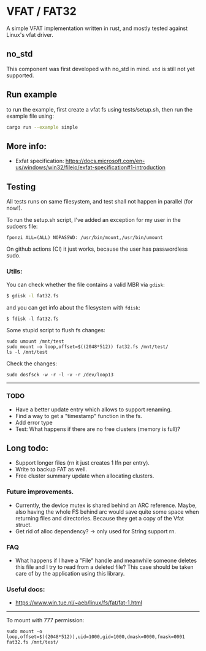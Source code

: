 # VFAT / FAT32
A simple VFAT implementation written in rust, and mostly tested against Linux's vfat driver.

## no_std
This component was first developed with no_std in mind. `std` is still not yet supported.

## Run example
to run the example, first create a vfat fs using tests/setup.sh, then run the example file using:
```bash
cargo run --example simple
```

## More info:
* Exfat specification: https://docs.microsoft.com/en-us/windows/win32/fileio/exfat-specification#1-introduction

## Testing
All tests runs on same filesystem, and test shall not happen in parallel (for now!).

To run the setup.sh script, I've added an exception for my user in the sudoers file:
```
fponzi ALL=(ALL) NOPASSWD: /usr/bin/mount,/usr/bin/umount
```
On github actions (CI) it just works, because the user has passwordless sudo.


### Utils:
You can check whether the file contains a valid MBR via `gdisk`:

```bash
$ gdisk -l fat32.fs
```
and you can get info about the filesystem with `fdisk`:
```
$ fdisk -l fat32.fs
```

Some stupid script to flush fs changes:
```
sudo umount /mnt/test
sudo mount -o loop,offset=$((2048*512)) fat32.fs /mnt/test/
ls -l /mnt/test
```

Check the changes:
```shell
sudo dosfsck -w -r -l -v -r /dev/loop13
```


---

### TODO
* Have a better update entry which allows to support renaming.
* Find a way to get a "timestamp" function in the fs.
* Add error type
* Test: What happens if there are no free clusters (memory is full)?

## Long todo:
* Support longer files (rn it just creates 1 lfn per entry).
* Write to backup FAT as well.
* Free cluster summary update when allocating clusters.

### Future improvements.
* Currently, the device mutex is shared behind an ARC reference. Maybe, also having the whole FS behind arc would save quite some space when
  returning files and directories. Because they get a copy of the Vfat struct.
* Get rid of alloc dependency? -> only used for String support rn.

### FAQ
* What happens if I have a "File" handle and meanwhile someone deletes this file and
  I try to read from a deleted file?
  This case should be taken care of by the application using this library.



### Useful docs:
* https://www.win.tue.nl/~aeb/linux/fs/fat/fat-1.html

---

To mount with 777 permission:

```
sudo mount -o loop,offset=$((2048*512)),uid=1000,gid=1000,dmask=0000,fmask=0001 fat32.fs /mnt/test/
```